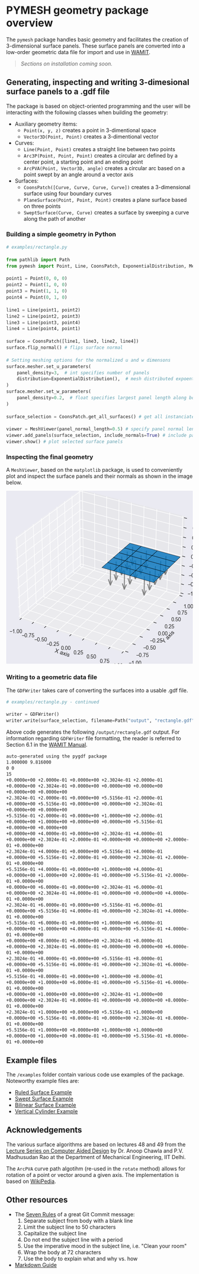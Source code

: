 # PYMESH geometry package overview

The `pymesh` package handles basic geometry and facilitates the creation of 3-dimensional surface panels. These surface panels are converted into a low-order geometric data file for import and use in [WAMIT](https://www.wamit.com/).

> *Sections on installation coming soon.*

## Generating, inspecting and writing 3-dimesional surface panels to a .gdf file

The package is based on object-oriented programming and the user will be interacting with the following classes when building the geometry:

- Auxiliary geometry items:
    - `Point(x, y, z)` creates a point in 3-dimentional space
    - `Vector3D(Point, Point)` creates a 3-dimentional vector
- Curves:
    - `Line(Point, Point)` creates a straight line between two points
    - `Arc3P(Point, Point, Point)` creates a circular arc defined by a center point, a starting point and an ending point
    - `ArcPVA(Point, Vector3D, angle)` creates a circular arc based on a point swept by an angle around a vector axis
- Surfaces:
    - `CoonsPatch([Curve, Curve, Curve, Curve])` creates a 3-dimensional surface using four boundary curves
    - `PlaneSurface(Point, Point, Point)` creates a plane surface based on three points
    - `SweptSurface(Curve, Curve)` creates a surface by sweeping a curve along the path of another

### Building a simple geometry in Python

```Python
# examples/rectangle.py

from pathlib import Path
from pymesh import Point, Line, CoonsPatch, ExponentialDistribution, MeshViewer, GDFWriter

point1 = Point(0, 0, 0)
point2 = Point(1, 0, 0)
point3 = Point(1, 1, 0)
point4 = Point(0, 1, 0)

line1 = Line(point1, point2)
line2 = Line(point2, point3)
line3 = Line(point3, point4)
line4 = Line(point4, point1)

surface = CoonsPatch([line1, line3, line2, line4])
surface.flip_normal() # flips surface normal

# Setting meshing options for the normalized u and w dimensons
surface.mesher.set_u_parameters(
    panel_density=3,  # int specifies number of panels
    distribution=ExponentialDistribution(),  # mesh distributed expoentially
)
surface.mesher.set_w_parameters(
    panel_density=0.2,  # float specifies largest panel length along boundaries
)

surface_selection = CoonsPatch.get_all_surfaces() # get all instanciated surfaces

viewer = MeshViewer(panel_normal_length=0.5) # specify panel normal length
viewer.add_panels(surface_selection, include_normals=True) # include panel normals
viewer.show() # plot selected surface panels
```

### Inspecting the final geometry

A `MeshViewer`, based on the `matplotlib` package, is used to conveniently plot and inspect the surface panels and their normals as shown in the image below.

![](/images/rectangle.png "Visualization of rectangle surface panels using MeshViewer")

### Writing to a geometric data file

The `GDFWriter` takes care of converting the surfaces into a usable .gdf file.

```Python
# examples/rectangle.py - continued

writer = GDFWriter()
writer.write(surface_selection, filename=Path("output", "rectangle.gdf"))
```

Above code generates the following `/output/rectangle.gdf` output. For information regarding `GDFWriter` file formatting, the reader is referred to Section 6.1 in the [WAMIT Manual](https://www.wamit.com/manual7.x/v75_manual.pdf).

```
auto-generated using the pygdf package
1.000000 9.816000
0 0
15
+0.0000e+00 +2.0000e-01 +0.0000e+00 +2.3024e-01 +2.0000e-01 +0.0000e+00 +2.3024e-01 +0.0000e+00 +0.0000e+00 +0.0000e+00 +0.0000e+00 +0.0000e+00
+2.3024e-01 +2.0000e-01 +0.0000e+00 +5.5156e-01 +2.0000e-01 +0.0000e+00 +5.5156e-01 +0.0000e+00 +0.0000e+00 +2.3024e-01 +0.0000e+00 +0.0000e+00
+5.5156e-01 +2.0000e-01 +0.0000e+00 +1.0000e+00 +2.0000e-01 +0.0000e+00 +1.0000e+00 +0.0000e+00 +0.0000e+00 +5.5156e-01 +0.0000e+00 +0.0000e+00
+0.0000e+00 +4.0000e-01 +0.0000e+00 +2.3024e-01 +4.0000e-01 +0.0000e+00 +2.3024e-01 +2.0000e-01 +0.0000e+00 +0.0000e+00 +2.0000e-01 +0.0000e+00
+2.3024e-01 +4.0000e-01 +0.0000e+00 +5.5156e-01 +4.0000e-01 +0.0000e+00 +5.5156e-01 +2.0000e-01 +0.0000e+00 +2.3024e-01 +2.0000e-01 +0.0000e+00
+5.5156e-01 +4.0000e-01 +0.0000e+00 +1.0000e+00 +4.0000e-01 +0.0000e+00 +1.0000e+00 +2.0000e-01 +0.0000e+00 +5.5156e-01 +2.0000e-01 +0.0000e+00
+0.0000e+00 +6.0000e-01 +0.0000e+00 +2.3024e-01 +6.0000e-01 +0.0000e+00 +2.3024e-01 +4.0000e-01 +0.0000e+00 +0.0000e+00 +4.0000e-01 +0.0000e+00
+2.3024e-01 +6.0000e-01 +0.0000e+00 +5.5156e-01 +6.0000e-01 +0.0000e+00 +5.5156e-01 +4.0000e-01 +0.0000e+00 +2.3024e-01 +4.0000e-01 +0.0000e+00
+5.5156e-01 +6.0000e-01 +0.0000e+00 +1.0000e+00 +6.0000e-01 +0.0000e+00 +1.0000e+00 +4.0000e-01 +0.0000e+00 +5.5156e-01 +4.0000e-01 +0.0000e+00
+0.0000e+00 +8.0000e-01 +0.0000e+00 +2.3024e-01 +8.0000e-01 +0.0000e+00 +2.3024e-01 +6.0000e-01 +0.0000e+00 +0.0000e+00 +6.0000e-01 +0.0000e+00
+2.3024e-01 +8.0000e-01 +0.0000e+00 +5.5156e-01 +8.0000e-01 +0.0000e+00 +5.5156e-01 +6.0000e-01 +0.0000e+00 +2.3024e-01 +6.0000e-01 +0.0000e+00
+5.5156e-01 +8.0000e-01 +0.0000e+00 +1.0000e+00 +8.0000e-01 +0.0000e+00 +1.0000e+00 +6.0000e-01 +0.0000e+00 +5.5156e-01 +6.0000e-01 +0.0000e+00
+0.0000e+00 +1.0000e+00 +0.0000e+00 +2.3024e-01 +1.0000e+00 +0.0000e+00 +2.3024e-01 +8.0000e-01 +0.0000e+00 +0.0000e+00 +8.0000e-01 +0.0000e+00
+2.3024e-01 +1.0000e+00 +0.0000e+00 +5.5156e-01 +1.0000e+00 +0.0000e+00 +5.5156e-01 +8.0000e-01 +0.0000e+00 +2.3024e-01 +8.0000e-01 +0.0000e+00
+5.5156e-01 +1.0000e+00 +0.0000e+00 +1.0000e+00 +1.0000e+00 +0.0000e+00 +1.0000e+00 +8.0000e-01 +0.0000e+00 +5.5156e-01 +8.0000e-01 +0.0000e+00
```

## Example files

The `/examples` folder contain various code use examples of the package. Noteworthy example files are:

- [Ruled Surface Example](/examples/ruled_surface.py)
- [Swept Surface Example](/examples/swept_surface.py)
- [Bilinear Surface Example](/examples/bilinear_surface.py)
- [Vertical Cylinder Example](/examples/vertical_cylinder.py)

## Acknowledgements

The various surface algorithms are based on lectures 48 and 49 from the [Lecture Series on Computer Aided Design](https://www.youtube.com/playlist?list=PLC3EE33F27CF14A06) by Dr. Anoop Chawla and P.V. Madhusudan Rao at the Department of Mechanical Engineering, IIT Delhi.

The `ArcPVA` curve path algotihm (re-used in the `rotate` method) allows for rotation of a point or vector around a given axis. The implementation is based on [WikiPedia](https://en.wikipedia.org/wiki/Rodrigues%27_rotation_formula).

## Other resources

- The [Seven Rules](https://cbea.ms/git-commit/#seven-rules) of a great Git Commit message:
    1. Separate subject from body with a blank line
    1. Limit the subject line to 50 characters
    1. Capitalize the subject line
    1. Do not end the subject line with a period
    1. Use the imperative mood in the subject line, i.e. "Clean your room"
    1. Wrap the body at 72 characters
    1. Use the body to explain what and why vs. how
- [Markdown Guide](https://www.markdownguide.org/basic-syntax/#overview)
